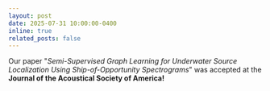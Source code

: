 ```yaml
---
layout: post
date: 2025-07-31 10:00:00-0400
inline: true
related_posts: false
---
```


Our paper "*Semi-Supervised Graph Learning for Underwater Source Localization Using Ship-of-Opportunity Spectrograms*" was accepted at the **Journal of the Acoustical Society of America!**